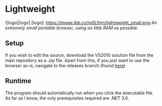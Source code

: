 # Lightweight
![logo][logo]
[logo]: https://image.ibb.co/m0Lfmn/lightweight_small.png
*An extremely small portable browser, using as little RAM as possible.*

## Setup
If you wish to edit the source, download the VS2010 solution file from the main repository as a .zip file.
Apart from this, if you just want to use the browser as-is, navigate to the releases branch (found [here](github.com/c272/lightweight/releases)) 

## Runtime
The program should automatically run when you click the executable file. As far as I know, the only prerequisites required are .NET 3.0.
